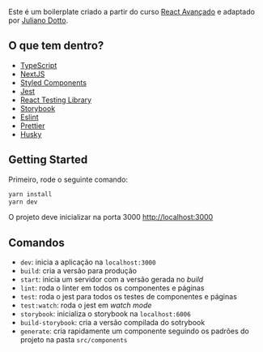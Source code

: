 Este é um boilerplate criado a partir do curso [React Avançado](https://www.udemy.com/course/react-avancado) e adaptado por [Juliano Dotto](https://github.com/JulianoDotto).


## O que tem dentro?

- [TypeScript](https://www.typescriptlang.org/)
- [NextJS](https://nextjs.org/)
- [Styled Components](https://styled-components.com/)
- [Jest](https://jestjs.io/)
- [React Testing Library](https://testing-library.com/docs/react-testing-library/intro)
- [Storybook](https://storybook.js.org/)
- [Eslint](https://eslint.org/)
- [Prettier](https://prettier.io/)
- [Husky](https://github.com/typicode/husky)

## Getting Started

Primeiro, rode o seguinte comando:

```bash
yarn install
yarn dev
```

O projeto deve inicializar na porta 3000 [http://localhost:3000](http://localhost:3000)

## Comandos

- `dev`: inicia a aplicação na `localhost:3000`
- `build`: cria a versão para produção
- `start`: inicia um servidor com a versão gerada no *build*
- `lint`: roda o linter em todos os componentes e páginas
- `test`: roda o jest para todos os testes de componentes e páginas
- `test:watch`: roda o jest em _watch mode_
- `storybook`: inicializa o storybook na `localhost:6006`
- `build-storybook`: cria a versão compilada do sotrybook
- `generate`: cria rapidamente um componente seguindo os padrões do projeto na pasta `src/components`
